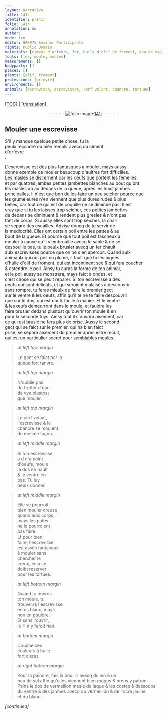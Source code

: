 ```yaml
---
layout: narrative
title: 141r
identifier: p-141r
folio: 141r
annotation: no
author:
mode: tcn
editor: GR8975 Seminar Participants
rights: Public Domain
materials: [ciment d'orfevre, fer, huile d'olif de froment, eau de vye, os, ☿, huile, vin, sel, vermeillon, laque, ocre jaulne]
tools: [fer, moule, moules]
measurements: []
bodyparts: []
places: []
plants: [olif, froment]
professions: [orfevre]
environments: []
animals: [escrevisse, escrevisses, cerf volant, chancre, tortues]
---
```


 <p><a href="{{ site.baseurl }}/normalized/">[TOC]</a> | <a href="{{ site.baseurl }}/texts/p-141r_tl/" target="_blank">[translation]</a></p><div class="folio" align="center">- - - - - <a href="http://gallica.bnf.fr/ark:/12148/btv1b10500001g/f287.image" target="_blank"><img src="https://cu-mkp.github.io/2017-workshop-edition/assets/photo-icon.png" alt="folio image: " style="display:inline-block; margin-bottom:-3px;"/>141r</a> - - - - - </div>  
  

## Mouler une <span class="al">escrevisse</span>

 
<span class="add">S'il y manque quelque petite chose, tu la<br/> peulx rejoindre ou bien remplir avecq du <span class="m">ciment<br/> d'<span class="pro">orfevre</span></span><br/> <span class="ill"></span>.</span>
 
L'<span class="al">escrevisse</span> est des plus fantasques à mouler, mays aussy<br/> donne exemple de mouler beaucoup d'aultres fort difficilles.<br/> Les masles se discernent par les oeufs que portent les femelles,<br/> et par quattres <span class="del">jambes</span> petites jambettes blanches au bout qu'ont<br/> les masles <span class="del">ap</span> au dedans de la queue, aprés les huict jambes<br/> principalles. Il n'est que bon de les faire un peu seicher pource que<br/> les grumeleures n'en viennent que plus <span class="del">dures</span> rudes & plus<br/> belles, car tout ce qui est de coquille ne se diminue pas. Il est<br/> vray que si tu les laisses trop seicher, ces petites jambettes<br/> de dedans se diminuent & rendent plus gresles & n'ont pas<br/> tant de corps. Si aussy elles sont trop seiches, la chair<br/> se separe des escailles. Advise doncq de te servir de<br/> la mediocrité. Elles ont certain poil entre les pattes & au<br/> bout de la queue. Et pource que tout poil est fascheux à<br/> mouler à cause qu'il s'embrouille avecq le sable & ne se<br/> despouille pas, tu le peulx brusler avecq un <span class="tl"><span class="m">fer</span></span> chault<br/> aulx <span class="al">escrevisses</span> pource que on ne s'en apercoit. Quand aulx<br/> animaulx qui ont poil ou plume, il fault que tu les oignes<br/> d'<span class="m">huile <span class="add">d'<span class="pa">olif</span></span> de <span class="pa">from<span class="exp">ent</span></span></span>, qui est incontinent sec & qui fera coucher<br/> & estendre le poil. Ainsy tu auras la forme de ton animal,<br/> et le poil aussy se monstrera, mays faict à ondes, et<br/> c'est chose qui se peult reparer. Si ton <span class="al">escrevisse</span> a des<br/> oeufs qui sont delicats, et qui seroient malaisés à descouvrir<br/> sans rompre, tu feras mieulx de faire le premier gect<br/> sur le ventre & les oeufs, affin qu'il <span class="del">te</span> ne te faille descouvrir<br/> que sur le dos, qui est dur & facile à manier. Et le ventre<br/> & les œufs demeurront dans le <span class="tl">moule</span>, et fauldra les<br/> faire brusler dedans plustost qu'ouvrir ton <span class="tl">moule</span> <span class="del">& en</span><br/> pour la seconde foys. Ainsy <span class="del">tout</span> il s'ouvrira aisem<span class="exp">ent</span>, car<br/> ce qui est bruslé ne fera plus de prise. Aussy le second<br/> gect qui se faict sur le premier, qui ha bien faict<br/> prise, se separe aisem<span class="exp">ent</span> du premier aprés estre recuit,<br/> qui est un particulier secret pour semblable<span class="x">s</span> <span class="tl">moules</span>.
 
> *at left top margin*
> 
> 
>   Le gect se faict par la<br/> queue fort tanvre.
 
> *at left top margin*
> 
> 
>   N'oublie pas<br/> de frotter d'<span class="m">eau<br/> de vye</span> plustost<br/> que mouler.
 
> *at left top margin*
> 
> 
>   Le <span class="al">cerf volant</span>,<br/> l'<span class="al">escrevisse</span> & le<br/> <span class="al">chancre</span> se moulent<br/> de mesme façon.
 
> *at left middle margin*
> 
> 
>   Si ton <span class="al">escrevisse</span><br/> <span class="del">a d</span> n'a point<br/> d'oeufs, moule<br/> le dos en hault<br/> & le ventre en<br/> bas. Tu luy<br/> peulx donner.
 
> *at left middle margin*
> 
> 
>   Elle se pourroit<br/> bien mouler creuse<br/> quand aulx corps,<br/> mays les pates<br/> ne le pourroient<br/> pas faire.<br/> Et pour bien<br/> faire, l'<span class="al">escrevisse</span><br/> est assés fantasque<br/> à mouler sans<br/> chercher le<br/> creux, cela se<br/> doibt reserver<br/> pour les <span class="al">tortues</span>.
 
> *at left bottom margin*
> 
> 
>   Quand tu ouvres<br/> ton <span class="tl">moule</span>, tu<br/> trouveras l'<span class="al">escrevisse</span><br/> en <span class="m">os</span> blanc, mays<br/> non en pouldre.<br/> Et sans l'ouvrir,<br/> le <span class="m">☿</span> n'y feroit rien.
 
> *at bottom margin*
> 
> 
>  Couche ces<br/> couleurs à <span class="m">huile</span><br/> fort cleres.
 
> *at right bottom margin*
> 
> 
>   Pour la paindre, fais la bouillir avecq du <span class="m">vin</span> & un<br/> peu de <span class="m">sel</span> affin qu'elles viennent bien rouges & prens y patron.<br/> Pains le dos de <span class="m">vermeillon</span> meslé de <span class="m">laque</span> & les costés & dessoubs<br/> du ventre & des jambes avecq du <span class="m">vermeillon</span> & de l'<span class="m">ocre jaulne</span><br/> et du blanc.
 
*[continued]*
 
 